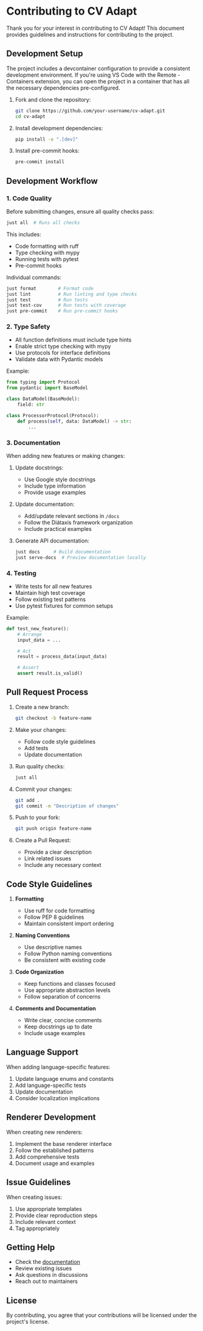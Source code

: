 # Contributing to CV Adapt

Thank you for your interest in contributing to CV Adapt! This document provides guidelines and instructions for contributing to the project.

## Development Setup

The project includes a devcontainer configuration to provide a consistent development environment. If you're using VS Code with the Remote - Containers extension, you can open the project in a container that has all the necessary dependencies pre-configured.

1. Fork and clone the repository:
   ```bash
   git clone https://github.com/your-username/cv-adapt.git
   cd cv-adapt
   ```

2. Install development dependencies:
   ```bash
   pip install -e ".[dev]"
   ```

3. Install pre-commit hooks:
   ```bash
   pre-commit install
   ```

## Development Workflow

### 1. Code Quality

Before submitting changes, ensure all quality checks pass:

```bash
just all  # Runs all checks
```

This includes:
- Code formatting with ruff
- Type checking with mypy
- Running tests with pytest
- Pre-commit hooks

Individual commands:
```bash
just format        # Format code
just lint          # Run linting and type checks
just test          # Run tests
just test-cov      # Run tests with coverage
just pre-commit    # Run pre-commit hooks
```

### 2. Type Safety

- All function definitions must include type hints
- Enable strict type checking with mypy
- Use protocols for interface definitions
- Validate data with Pydantic models

Example:
```python
from typing import Protocol
from pydantic import BaseModel

class DataModel(BaseModel):
    field: str

class ProcessorProtocol(Protocol):
    def process(self, data: DataModel) -> str:
        ...
```

### 3. Documentation

When adding new features or making changes:

1. Update docstrings:
   - Use Google style docstrings
   - Include type information
   - Provide usage examples

2. Update documentation:
   - Add/update relevant sections in `/docs`
   - Follow the Diátaxis framework organization
   - Include practical examples

3. Generate API documentation:
   ```bash
   just docs     # Build documentation
   just serve-docs  # Preview documentation locally
   ```

### 4. Testing

- Write tests for all new features
- Maintain high test coverage
- Follow existing test patterns
- Use pytest fixtures for common setups

Example:
```python
def test_new_feature():
    # Arrange
    input_data = ...

    # Act
    result = process_data(input_data)

    # Assert
    assert result.is_valid()
```

## Pull Request Process

1. Create a new branch:
   ```bash
   git checkout -b feature-name
   ```

2. Make your changes:
   - Follow code style guidelines
   - Add tests
   - Update documentation

3. Run quality checks:
   ```bash
   just all
   ```

4. Commit your changes:
   ```bash
   git add .
   git commit -m "Description of changes"
   ```

5. Push to your fork:
   ```bash
   git push origin feature-name
   ```

6. Create a Pull Request:
   - Provide a clear description
   - Link related issues
   - Include any necessary context

## Code Style Guidelines

1. **Formatting**
   - Use ruff for code formatting
   - Follow PEP 8 guidelines
   - Maintain consistent import ordering

2. **Naming Conventions**
   - Use descriptive names
   - Follow Python naming conventions
   - Be consistent with existing code

3. **Code Organization**
   - Keep functions and classes focused
   - Use appropriate abstraction levels
   - Follow separation of concerns

4. **Comments and Documentation**
   - Write clear, concise comments
   - Keep docstrings up to date
   - Include usage examples

## Language Support

When adding language-specific features:

1. Update language enums and constants
2. Add language-specific tests
3. Update documentation
4. Consider localization implications

## Renderer Development

When creating new renderers:

1. Implement the base renderer interface
2. Follow the established patterns
3. Add comprehensive tests
4. Document usage and examples

## Issue Guidelines

When creating issues:

1. Use appropriate templates
2. Provide clear reproduction steps
3. Include relevant context
4. Tag appropriately

## Getting Help

- Check the [documentation](docs/)
- Review existing issues
- Ask questions in discussions
- Reach out to maintainers

## License

By contributing, you agree that your contributions will be licensed under the project's license.

